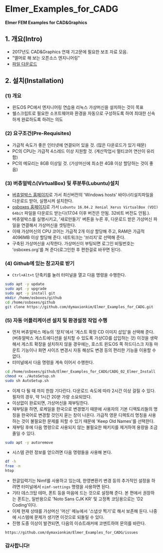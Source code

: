 # Elmer_Examples_for_CADG

__Elmer FEM Examples for CAD&Graphics__


## 1. 개요(Intro)

* 2017년도 CAD&Graphics 연재 기고문에 필요한 보조 자료 모음.
* "엘머로 해 보는 오픈소스 엔지니어링"
* [파일 다운로드](https://github.com/dymaxionkim/Elmer_Examples_for_CADG)


## 2. 설치(Installation)

### (1) 개요
* 윈도OS PC에서 엔지니어링 연습용 리눅스 가상머신을 설치하는 것이 목표
* 쉘스크립트로 필요한 소프트웨어와 환경을 자동으로 구성하도록 하여 최대한 신속하게 완료하도록 하려는 의도

### (2) 요구조건(Pre-Requisites)
* 가급적 속도가 좋은 인터넷에 연결되어 있을 것. (많은 다운로드가 있기 때문)
* PC의 CPU는 가급적 4스레드 이상 지원할 것. (계산작업시 멀티코어 연산이 유리함)
* PC의 메모리는 8GB 이상일 것. (가상머신에 최소한 4GB 이상 할당하는 것이 좋음)

### (3) 버츄얼박스(VirtualBox) 및 루분투(Lubuntu)설치
* [버츄얼박스 홈페이지](https://www.virtualbox.org/wiki/Downloads)로 가서 최신버전의 'Windows hosts' 바이너리설치파일을 다운로드 받아, 실행시켜 설치한다.
* [osboxes 홈페이지](http://www.osboxes.org/lubuntu/)로 가서 `Lubuntu 16.04.2 Xenial Xerus VirtualBox (VDI) 64bit` 파일을 다운로드 받는다(17.04 이후 버전은 안됨. 32비트 버전도 안됨.).
* 버츄얼박스를 실행시키고, '새로만들기' 버튼을 누른 후, 다운로드 받은 가상머신 파일을 연결해서 가상머신을 셋팅한다.
* 이때 가상머신의 CPU 코어는 가급적 2개 이상 할당해 주고, RAM은 가급적 4096MB 이상 할당해 준다.  네트워크는 '브리지'로 선택해 준다.
* 구축된 가상머신을 시작한다.  가상머신이 부팅되면 로그인 비밀번호는 'osboxes.org'를 쳐 준다(로그인한 후 편한걸로 바꾸면 된다).

### (4) Github에 있는 참고자료 받기
* `Ctrl+Alt+t` 단축키를 눌러 터미널을 열고 다음 명령을 수행한다.

```bash
sudo apt -y update
sudo apt -y upgrade
sudo apt -y install git
mkdir /home/osboxes/github
cd /home/osboxes/github
git clone https://github.com/dymaxionkim/Elmer_Examples_for_CADG.git
```

### (5) 자동 어플리케이션 설치 및 환경설정 작업 수행
* 먼저 버츄얼박스 메뉴의 '장치'에서 '게스트 확장 CD 이미지 삽입'을 선택해 준다. (버츄얼박스 게스트에디션을 설치할 수 있도록 가상CD를 삽입하는 것)  이것을 생략해서 게스트 확장을 설치하지 않을 경우에는, 호스트 윈도OS 쪽 하드디스크 자동 마운트 기능이나 화면 사이즈 변경시 자동 해상도 변경 등의 편리한 기능을 이용할 수 없다.
* 터미널에서 다음 명령을 계속 이어서 수행한다.

```bash
cd /home/osboxes/github/Elmer_Examples_for_CADG/CADG_02_Elmer_Install
chmod +x ./AutoSetup.sh
sudo sh AutoSetup.sh
```

* 이제 다 될 때 까지 한참 기다린다.  다운로드 속도에 따라 2시간 이상 걸릴 수 있다.  필자의 경우, 약 1시간 20분 가량 소요되었다.
* 이상없이 완료되면, 가상머신을 재부팅한다.
* 재부팅을 하면, 로케일을 한국으로 변경했기 때문에 사용자의 기본 디렉토리들의 명칭을 한국어로 변경할 것인지 묻는 창이 나온다.  가급적 영문 디렉토리 명칭을 사용하는 것이 불필요한 문제를 피할 수 있기 때문에 'Keep Old Names'를 선택한다.
* 재부팅 후에 다음 명령으로 사용되지 않는 불필요한 패키지를 제거하여 용량을 조금 줄일 수 있다.

```bash
sudo apt -y autoremove
```

* 시스템 관련 정보를 얻으려면 다음 명령들을 사용해 본다.

```bash
df -h
free -m
htop
```

* 한글입력기는 Nimf를 사용하고 있는데, 한영변환키 변경 등의 추가적인 설정을 하려면 터미널에서 `nimf-settings` 명령을 사용하면 된다.
* 기타 데스크탑 테마, 폰트 등을 마음에 드는 것으로 설정해 준다.  본 편에서 권장하는 폰트는, 일반용으로 'Noto Sans CJK KR' 및 고정폭 코딩용으로는 'D2 Coding'이다.
* 이제 현재 상태를 가상머신 '머신' 메뉴에서 '스냅샷 찍기'로 해서 보존해 둔다.  나중에 시스템에 문제가 생기면 이것으로 되돌릴 수 있다.
* 진행 도중 이상이 발견되면, 다음의 이슈트래커에 코멘트하여 문의를 바란다.

```
https://github.com/dymaxionkim/Elmer_Examples_for_CADG/issues
```

### 감사합니다!
